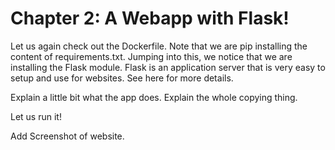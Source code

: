 # Chapter 2: A Webapp with Flask!

Let us again check out the Dockerfile. Note that we are pip installing the content of requirements.txt. Jumping into this, we notice that we are installing the Flask module. Flask is an application server that is very easy to setup and use for websites. See here for more details.

Explain a little bit what the app does.
Explain the whole copying thing.

Let us run it!

Add Screenshot of website.
